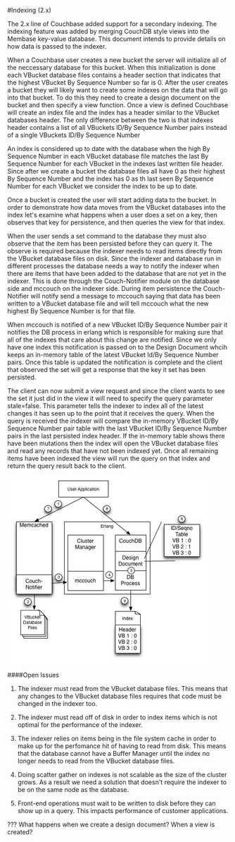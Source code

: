 #Indexing (2.x)

The 2.x line of Couchbase added support for a secondary indexing. The indexing feature was added by merging CouchDB style views into the Membase key-value database. This document intends to provide details on how data is passed to the indexer.

When a Couchbase user creates a new bucket the server will initialize all of the neccessary database for this bucket. When this initialization is done each VBucket database files contains a header section that indicates that the highest VBucket By Sequence Number so far is 0. After the user creates a bucket they will likely want to create some indexes on the data that will go into that bucket. To do this they need to create a design document on the bucket and then specify a view function. Once a view is defined Couchbase will create an index file and the index has a header similar to the VBucket databases header. The only difference between the two is that indexes header contains a list of all VBuckets ID/By Sequence Number pairs instead of a single VBuckets ID/By Sequence Number

An index is considered up to date with the database when the high By Sequence Number in each VBucket database file matches the last By Sequence Number for each VBucket in the indexes last written file header. Since after we create a bucket the database files all have 0 as their highest By Sequence Number and the index has 0 as th last seen By Sequence Number for each VBucket we consider the index to be up to date.

Once a bucket is created the user will start adding data to the bucket. In order to demonstrate how data moves from the VBucket databases into the index let's examine what happens when a user does a set on a key, then observes that key for persistence, and then queries the view for that index.

When the user sends a set command to the database they must also observe that the item has been persisted before they can query it. The observe is required because the indexer needs to read items directly from the VBucket database files on disk. Since the indexer and database run in different processes the database needs a way to notify the indexer when there are items that have been added to the database that are not yet in the indexer. This is done through the Couch-Notifier module on the database side and mccouch on the indexer side. During item persistence the Couch-Notifier will notify send a message to mccouch saying that data has been written to a VBucket database file and will tell mccouch what the new highest By Sequence Number is for that file.

When mccouch is notified of a new VBucket ID/By Sequence Number pair it notifies the DB process in erlang which is responsible for making sure that all of the indexes that care about this change are notified. Since we only have one index this notification is passed on to the Design Document whcih keeps an in-memory table of the latest VBucket Id/By Sequence Number pairs. Once this table is updated the notification is complete and the client that observed the set will get a response that the key it set has been persisted.

The client can now submit a view request and since the client wants to see the set it just did in the view it will need to specify the query parameter stale=false. This parameter tells the indexer to index all of the latest changes it has seen up to the point that it receives the query. When the query is received the indexer will compare the in-memory VBucket ID/By Sequence Number pair table with the last VBucket ID/By Sequence Number pairs in the last persisted index header. If the in-memory table shows there have been mutations then the index will open the VBucket database files and read any records that have not been indexed yet. Once all remaining items have been indexed the view will run the query on that index and return the query result back to the client.

![Figure 1](../images/indexer_figure_1.jpg)

####Open Issues

1. The indexer must read from the VBucket database files. This means that any changes to the VBucket database files requires that code must be changed in the indexer too.

2. The indexer must read off of disk in order to index items which is not optimal for the performance of the indexer.

3. The indexer relies on items being in the file system cache in order to make up for the perfomance hit of having to read from disk. This means that the database cannot have a Buffer Manager until the index no longer needs to read from the VBucket database files.

4. Doing scatter gather on indexes is not scalable as the size of the cluster grows. As a result we need a solution that doesn't require the indexer to be on the same node as the database.

5. Front-end operations must wait to be written to disk before they can show up in a query. This impacts performance of customer applications.

???
What happens when we create a design document? When a view is created?